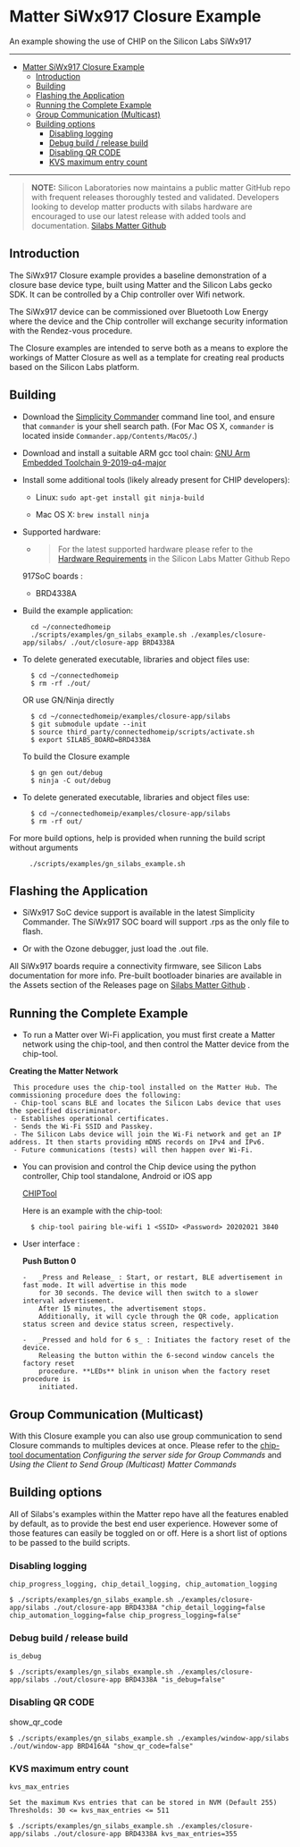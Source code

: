 # Matter SiWx917 Closure Example

An example showing the use of CHIP on the Silicon Labs SiWx917

<hr>

- [Matter SiWx917 Closure Example](#matter-siwx917-closure-example)
  - [Introduction](#introduction)
  - [Building](#building)
  - [Flashing the Application](#flashing-the-application)
  - [Running the Complete Example](#running-the-complete-example)
  - [Group Communication (Multicast)](#group-communication-multicast)
  - [Building options](#building-options)
    - [Disabling logging](#disabling-logging)
    - [Debug build / release build](#debug-build--release-build)
    - [Disabling QR CODE](#disabling-qr-code)
    - [KVS maximum entry count](#kvs-maximum-entry-count)

<hr>

> **NOTE:** Silicon Laboratories now maintains a public matter GitHub repo with
> frequent releases thoroughly tested and validated. Developers looking to
> develop matter products with silabs hardware are encouraged to use our latest
> release with added tools and documentation.
> [Silabs Matter Github](https://github.com/SiliconLabs/matter/releases)

## Introduction

The SiWx917 Closure example provides a baseline demonstration of a closure base
device type, built using Matter and the Silicon Labs gecko SDK. It can be
controlled by a Chip controller over Wifi network.

The SiWx917 device can be commissioned over Bluetooth Low Energy where the
device and the Chip controller will exchange security information with the
Rendez-vous procedure.

The Closure examples are intended to serve both as a means to explore the
workings of Matter Closure as well as a template for creating real products
based on the Silicon Labs platform.

## Building

-   Download the
    [Simplicity Commander](https://www.silabs.com/mcu/programming-options)
    command line tool, and ensure that `commander` is your shell search path.
    (For Mac OS X, `commander` is located inside
    `Commander.app/Contents/MacOS/`.)

-   Download and install a suitable ARM gcc tool chain:
    [GNU Arm Embedded Toolchain 9-2019-q4-major](https://developer.arm.com/tools-and-software/open-source-software/developer-tools/gnu-toolchain/gnu-rm/downloads)

-   Install some additional tools (likely already present for CHIP developers):

    -   Linux: `sudo apt-get install git ninja-build`

    -   Mac OS X: `brew install ninja`

-   Supported hardware:

    -   > For the latest supported hardware please refer to the
        > [Hardware Requirements](https://github.com/SiliconLabs/matter/blob/latest/docs/silabs/general/HARDWARE_REQUIREMENTS.md)
        > in the Silicon Labs Matter Github Repo

    917SoC boards :

    -   BRD4338A

*   Build the example application:

          cd ~/connectedhomeip
          ./scripts/examples/gn_silabs_example.sh ./examples/closure-app/silabs/ ./out/closure-app BRD4338A

-   To delete generated executable, libraries and object files use:

          $ cd ~/connectedhomeip
          $ rm -rf ./out/

    OR use GN/Ninja directly

          $ cd ~/connectedhomeip/examples/closure-app/silabs
          $ git submodule update --init
          $ source third_party/connectedhomeip/scripts/activate.sh
          $ export SILABS_BOARD=BRD4338A

    To build the Closure example

          $ gn gen out/debug
          $ ninja -C out/debug

-   To delete generated executable, libraries and object files use:

          $ cd ~/connectedhomeip/examples/closure-app/silabs
          $ rm -rf out/

For more build options, help is provided when running the build script without
arguments

         ./scripts/examples/gn_silabs_example.sh

## Flashing the Application

-   SiWx917 SoC device support is available in the latest Simplicity Commander.
    The SiWx917 SOC board will support .rps as the only file to flash.

-   Or with the Ozone debugger, just load the .out file.

All SiWx917 boards require a connectivity firmware, see Silicon Labs
documentation for more info. Pre-built bootloader binaries are available in the
Assets section of the Releases page on
[Silabs Matter Github](https://github.com/SiliconLabs/matter/releases) .

## Running the Complete Example

-   To run a Matter over Wi-Fi application, you must first create a Matter
    network using the chip-tool, and then control the Matter device from the
    chip-tool.

**Creating the Matter Network**

     This procedure uses the chip-tool installed on the Matter Hub. The commissioning procedure does the following:
     - Chip-tool scans BLE and locates the Silicon Labs device that uses the specified discriminator.
     - Establishes operational certificates.
     - Sends the Wi-Fi SSID and Passkey.
     - The Silicon Labs device will join the Wi-Fi network and get an IP address. It then starts providing mDNS records on IPv4 and IPv6.
     - Future communications (tests) will then happen over Wi-Fi.

-   You can provision and control the Chip device using the python controller,
    Chip tool standalone, Android or iOS app

    [CHIPTool](https://github.com/project-chip/connectedhomeip/blob/master/examples/chip-tool/README.md)

    Here is an example with the chip-tool:

          $ chip-tool pairing ble-wifi 1 <SSID> <Password> 20202021 3840

*   User interface :

    **Push Button 0**

        -   _Press and Release_ : Start, or restart, BLE advertisement in fast mode. It will advertise in this mode
            for 30 seconds. The device will then switch to a slower interval advertisement.
            After 15 minutes, the advertisement stops.
            Additionally, it will cycle through the QR code, application status screen and device status screen, respectively.

        -   _Pressed and hold for 6 s_ : Initiates the factory reset of the device.
            Releasing the button within the 6-second window cancels the factory reset
            procedure. **LEDs** blink in unison when the factory reset procedure is
            initiated.

## Group Communication (Multicast)

With this Closure example you can also use group communication to send Closure
commands to multiples devices at once. Please refer to the
[chip-tool documentation](../../chip-tool/README.md) _Configuring the server
side for Group Commands_ and _Using the Client to Send Group (Multicast) Matter
Commands_

## Building options

All of Silabs's examples within the Matter repo have all the features enabled by
default, as to provide the best end user experience. However some of those
features can easily be toggled on or off. Here is a short list of options to be
passed to the build scripts.

### Disabling logging

`chip_progress_logging, chip_detail_logging, chip_automation_logging`

    $ ./scripts/examples/gn_silabs_example.sh ./examples/closure-app/silabs ./out/closure-app BRD4338A "chip_detail_logging=false chip_automation_logging=false chip_progress_logging=false"

### Debug build / release build

`is_debug`

    $ ./scripts/examples/gn_silabs_example.sh ./examples/closure-app/silabs ./out/closure-app BRD4338A "is_debug=false"

### Disabling QR CODE

show_qr_code

    $ ./scripts/examples/gn_silabs_example.sh ./examples/window-app/silabs ./out/window-app BRD4164A "show_qr_code=false"

### KVS maximum entry count

`kvs_max_entries`

    Set the maximum Kvs entries that can be stored in NVM (Default 255)
    Thresholds: 30 <= kvs_max_entries <= 511

    $ ./scripts/examples/gn_silabs_example.sh ./examples/closure-app/silabs ./out/closure-app BRD4338A kvs_max_entries=355
